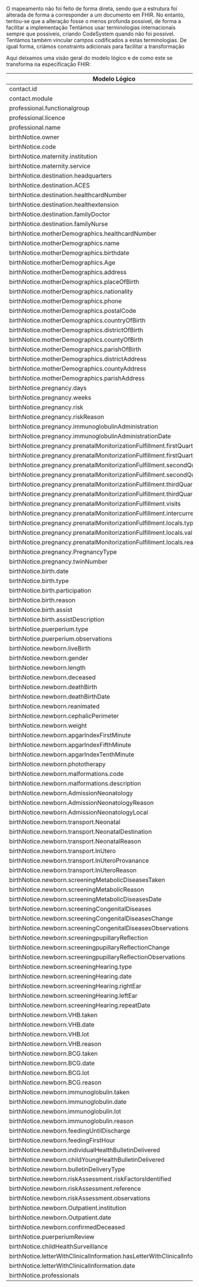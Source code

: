 O mapeamento não foi feito de forma direta, sendo que a estrutura foi alterada de forma a corresponder a um documento em FHIR. No entanto, tentou-se que a alteração fosse o menos profunda possivel, de forma a facilitar a implementação
Tentámos usar terminologias internacionais sempre que possiveis, criando CodeSystem quando não foi possivel. Tentámos também vincular campos codificados a estas terminologias. De igual forma, criámos constraints adicionais para facilitar a transformação

Aqui deixamos uma visão geral do modelo lógico e de como este se transforma na especificação FHIR:  



|          Modelo Lógico                                                    | FHIR  |
|----------------------------------------------------------------------------|---|
| contact.id                                                                 | Encounter\[Contact].identifier  |
| contact.module                                                             | Encounter\[Contact].class  |
| professional.functionalgroup                                               | Patient\[Mother\].generalPractitioner |
| professional.licence                                                       | Patient\[Mother\].generalPractitioner  |
| professional.name                                                          | Patient\[Mother\].generalPractitioner |
| birthNotice.owner                                                          |   |
| birthNotice.code                                                           |   |
| birthNotice.maternity.institution                                          | Encounter\[Contact].serviceProvider |
| birthNotice.maternity.service                                              | Encounter\[Contact].serviceProvider  |
| birthNotice.destination.headquarters                                       | Organization.  |
| birthNotice.destination.ACES                                               | Organization.   |
| birthNotice.destination.healthcardNumber                                   | Organization.   |
| birthNotice.destination.healthextension                                    | Organization.   |
| birthNotice.destination.familyDoctor                                       | Patient\[Mother\].generalPractitioner   |
| birthNotice.destination.familyNurse                                        | Patient\[Mother\].generalPractitioner  |
| birthNotice.motherDemographics.healthcardNumber                            | Patient.identifier  |
| birthNotice.motherDemographics.name                                        | Patient.name |
| birthNotice.motherDemographics.birthdate                                   | Patient.birthDate |
| birthNotice.motherDemographics.Age                                         | Patient.birthDate  |
| birthNotice.motherDemographics.address                                     | Patient.address  |
| birthNotice.motherDemographics.placeOfBirth                                | Patient.extension.birthPlace  |
| birthNotice.motherDemographics.nationality                                 | Patient.extension.nationality   |
| birthNotice.motherDemographics.phone                                       | Patient.contact  |
| birthNotice.motherDemographics.postalCode                                  | Patient.address |
| birthNotice.motherDemographics.countryOfBirth                              | Patient.extension.birthPlace  | |
| birthNotice.motherDemographics.districtOfBirth                             | Patient.extension.birthPlace  |  |
| birthNotice.motherDemographics.countyOfBirth                               | Patient.extension.birthPlace  | |
| birthNotice.motherDemographics.parishOfBirth                               | Patient.extension.birthPlace  | |
| birthNotice.motherDemographics.districtAddress                             | Patient.address |
| birthNotice.motherDemographics.countyAddress                               | Patient.address |
| birthNotice.motherDemographics.parishAddress                               | Patient.address |
| birthNotice.pregnancy.days                                                 | Observation\[Pregancy\].component  |
| birthNotice.pregnancy.weeks                                                | Observation\[Pregancy\].component  |
| birthNotice.pregnancy.risk                                                 | Observation\[Pregancy\].component  |
| birthNotice.pregnancy.riskReason                                           | Observation\[Pregancy\].component  |
| birthNotice.pregnancy.immunoglobulinAdministration                         |  Vaccination.status  |
| birthNotice.pregnancy.immunoglobulinAdministrationDate                     | Vaccination.effectiveDateTime   |
| birthNotice.pregnancy.prenatalMonitorizationFulfillment.firstQuarterEco    | Observation\[Pregancy\].component  |
| birthNotice.pregnancy.prenatalMonitorizationFulfillment.firstQuarterBio    | Observation\[Pregancy\].component  |
| birthNotice.pregnancy.prenatalMonitorizationFulfillment.secondQuarterEco   | Observation\[Pregancy\].component  |
| birthNotice.pregnancy.prenatalMonitorizationFulfillment.secondQuarterBio   | Observation\[Pregancy\].component  |
| birthNotice.pregnancy.prenatalMonitorizationFulfillment.thirdQuarterEco    | Observation\[Pregancy\].component  |
| birthNotice.pregnancy.prenatalMonitorizationFulfillment.thirdQuarterBio    | Observation\[Pregancy\].component  |
| birthNotice.pregnancy.prenatalMonitorizationFulfillment.visits             |  Observation\[Pregancy\].component |
| birthNotice.pregnancy.prenatalMonitorizationFulfillment.intercurrences     |  Observation\[Pregancy\].component |
| birthNotice.pregnancy.prenatalMonitorizationFulfillment.locals.type        |   |
| birthNotice.pregnancy.prenatalMonitorizationFulfillment.locals.value       |   |
| birthNotice.pregnancy.prenatalMonitorizationFulfillment.locals.reason      |   |
| birthNotice.pregnancy.PregnancyType                                        | Observation\[Pregancy\].component  |
| birthNotice.pregnancy.twinNumber                                           | Observation\[Pregancy\].component  |
| birthNotice.birth.date                                                     | Observation\[Birth\].effectiveDatetime  |
| birthNotice.birth.type                                                     | Observation\[Birth\].component  |
| birthNotice.birth.participation                                            | Observation\[Birth\].component  |
| birthNotice.birth.reason                                                   | Observation\[Birth\].component  |
| birthNotice.birth.assist                                                   | Observation\[Birth\].component  |
| birthNotice.birth.assistDescription                                        | Observation\[Birth\].component  |
| birthNotice.puerperium.type                                                | Observation.  |
| birthNotice.puerperium.observations                                        | Observation. |
| birthNotice.newborn.liveBirth                                              | Patient\[Child\].deceased  |
| birthNotice.newborn.gender                                                 | Patient\[Child\].gender |
| birthNotice.newborn.length                                                 | Observation\[newBornExams\].component   |
| birthNotice.newborn.deceased                                               | Patient\[Child\].deceased  |
| birthNotice.newborn.deathBirth                                             | Patient\[Child\].deceased  |
| birthNotice.newborn.deathBirthDate                                         | Patient\[Child\].deceased  |
| birthNotice.newborn.reanimated                                             | Observation\[newBornExams\].component  |
| birthNotice.newborn.cephalicPerimeter                                      | Observation\[newBornExams\].component  |
| birthNotice.newborn.weight                                                 | Observation\[newBornExams\].component  |
| birthNotice.newborn.apgarIndexFirstMinute                                  | Observation\[newBornExams\].component |
| birthNotice.newborn.apgarIndexFifthMinute                                  | Observation\[newBornExams\].component  |
| birthNotice.newborn.apgarIndexTenthMinute                                  | Observation\[newBornExams\].component  |
| birthNotice.newborn.phototherapy                                           | Observation\[newBornExams\].component  |
| birthNotice.newborn.malformations.code                                     | Observation\[newBornExams\].component  |
| birthNotice.newborn.malformations.description                              | Observation\[newBornExams\].component  |
| birthNotice.newborn.AdmissionNeonatology                                   | Observation\[newBornExams\].component  |
| birthNotice.newborn.AdmissionNeonatologyReason                             | Observation\[newBornExams\].component  |
| birthNotice.newborn.AdmissionNeonatologyLocal                              | Observation\[newBornExams\].component  |
| birthNotice.newborn.transport.Neonatal                                     |   |
| birthNotice.newborn.transport.NeonatalDestination                          |   |
| birthNotice.newborn.transport.NeonatalReason                               |   |
| birthNotice.newborn.transport.InUtero                                      |   |
| birthNotice.newborn.transport.InUteroProvanance                            |   |
| birthNotice.newborn.transport.InUteroReason                                |   |
| birthNotice.newborn.screeningMetabolicDiseasesTaken                        | Observation.  |
| birthNotice.newborn.screeningMetabolicReason                               | Observation.  |
| birthNotice.newborn.screeningMetabolicDiseasesDate                         | Observation.  |
| birthNotice.newborn.screeningCongenitalDiseases                            | Observation.  |
| birthNotice.newborn.screeningCongenitalDiseasesChange                      | Observation.  |
| birthNotice.newborn.screeningCongenitalDiseasesObservations                | Observation.  |
| birthNotice.newborn.screeningpupillaryReflection                           | Observation.  |
| birthNotice.newborn.screeningpupillaryReflectionChange                     | Observation.  |
| birthNotice.newborn.screeningpupillaryReflectionObservations               | Observation.  |
| birthNotice.newborn.screeningHearing.type                                  | Observation.  |
| birthNotice.newborn.screeningHearing.date                                  | Observation.  |
| birthNotice.newborn.screeningHearing.rightEar                              | Observation.  |
| birthNotice.newborn.screeningHearing.leftEar                               | Observation.  |
| birthNotice.newborn.screeningHearing.repeatDate                            | Observation.  |
| birthNotice.newborn.VHB.taken                                              | Vaccination.status  |
| birthNotice.newborn.VHB.date                                               | Vaccination.occurrenceDateTime  |
| birthNotice.newborn.VHB.lot                                                | Vaccination.lotNumber  |
| birthNotice.newborn.VHB.reason                                             |   |
| birthNotice.newborn.BCG.taken                                              | Vaccination.status  |
| birthNotice.newborn.BCG.date                                               |  Vaccination.occurrenceDateTime |
| birthNotice.newborn.BCG.lot                                                |  Vaccination.lotNumber |
| birthNotice.newborn.BCG.reason                                             |   |
| birthNotice.newborn.immunoglobulin.taken                                   | Vaccination.status  |
| birthNotice.newborn.immunoglobulin.date                                    | Vaccination.occurrenceDateTime  |
| birthNotice.newborn.immunoglobulin.lot                                     | Vaccination.lotNumber  |
| birthNotice.newborn.immunoglobulin.reason                                  |   |
| birthNotice.newborn.feedingUntilDischarge                                  | Observation\[newBornExams\].component  |
| birthNotice.newborn.feedingFirstHour                                       | Observation\[newBornExams\].component  |
| birthNotice.newborn.individualHealthBulletinDelivered                      | Observation\[newBornExams\].component  |
| birthNotice.newborn.childYoungHealthBulletinDelivered                      | Observation\[newBornExams\].component  |
| birthNotice.newborn.bulletinDeliveryType                                   | Observation\[newBornExams\].component  |
| birthNotice.newborn.riskAssessment.riskFactorsIdentified                   |   |
| birthNotice.newborn.riskAssessment.reference                               |   |
| birthNotice.newborn.riskAssessment.observations                            |   |
| birthNotice.newborn.Outpatient.institution                                 |   |
| birthNotice.newborn.Outpatient.date                                        |   |
| birthNotice.newborn.confirmedDeceased                                      |   |
| birthNotice.puerperiumReview                                               | Observation.  |
| birthNotice.childHealthSurveillance                                        | Observation.  |
| birthNotice.letterWithClinicalInformation.hasLetterWithClinicalInformation | Observation. |
| birthNotice.letterWithClinicalInformation.date                             | Observation.  |
| birthNotice.professionals                                                  |   |
